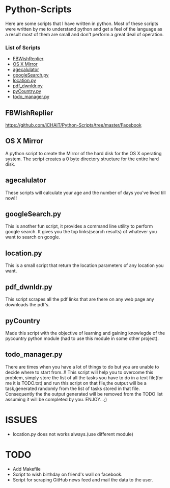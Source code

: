 Python-Scripts
==============

Here are some scripts that I have written in python. Most of these scripts were written by me to understand python and get a feel of the language as a result most of them are small and don't perform a great deal of operation.


### List of Scripts

* [FBWishReplier](#FBWish)
* [OS X Mirror](#mirror)
* [agecalulator](#calculator)
* [googleSearch.py](#google)
* [location.py](#location)
* [pdf_dwnldr.py](#pdf)
* [pyCountry.py](#country)
* [todo_manager.py](#todo)


## <a name="FBWish"></a>FBWishReplier

https://github.com/iCHAIT/Python-Scripts/tree/master/Facebook


## <a name="mirror"></a>OS X Mirror

A python script to create the Mirror of the hard disk for the OS X operating system. The script creates a 0 byte directory structure for the entire hard disk.


## <a name="calculator"></a>agecalulator

These scripts will calculate your age and the number of days you've lived till now!!


## <a name="google"></a>googleSearch.py

This is another fun script, it provides a command line utility to perform google search. It gives you the top links(search results) of whatever you want to search on google.


## <a name="location"></a>location.py

This is a small script that return the location parameters of any location you want.


## <a name="pdf"></a>pdf_dwnldr.py

This script scrapes all the pdf links that are there on any web page any downloads the pdf's.


## <a name="country"></a>pyCountry

Made this script with the objective of learning and gaining knowlegde of the pycountry python module (had to use this module in some other project).


## <a name="todo"></a>todo_manager.py

There are times when you have a lot of things to do but you are unable to decide where to start from..!!
This script will help you to overcome this problem, simply store the list of all the tasks you have to do in a text file(for me it is TODO.txt) and run this script on that file,the output will be a task,generated randomly from the list of tasks stored in that file.
Consequently the the output generated will be removed from the TODO list assuming it will be completed by you.
ENJOY...;)


ISSUES
======

* location.py does not works always.(use different module)


TODO
====

* Add Makefile
* Script to wish birthday on friend's wall on facebook.
* Script for scraping GitHub news feed and mail the data to the user. 
